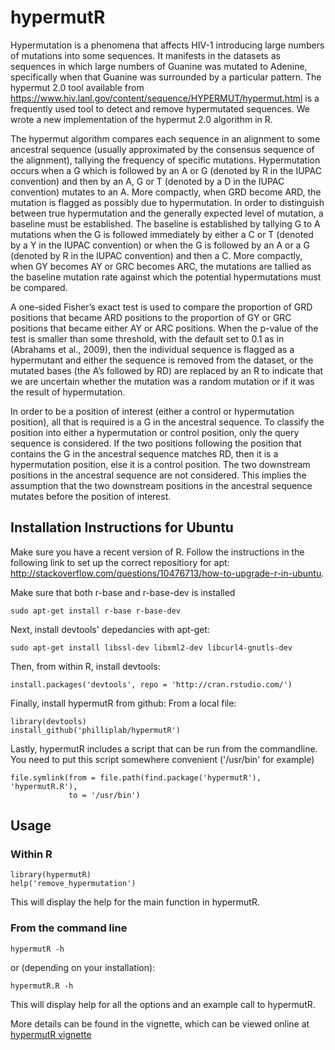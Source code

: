 hypermutR
=========

Hypermutation is a phenomena that affects HIV-1 introducing large numbers of
mutations into some sequences. It manifests in the datasets as sequences in
which large numbers of Guanine was mutated to Adenine, specifically when that
Guanine was surrounded by a particular pattern. The hypermut 2.0 tool available
from https://www.hiv.lanl.gov/content/sequence/HYPERMUT/hypermut.html is a
frequently used tool to detect and remove hypermutated sequences. We wrote a
new implementation of the hypermut 2.0 algorithm in R.

The hypermut algorithm compares each sequence in an alignment to some ancestral
sequence (usually approximated by the consensus sequence of the alignment),
tallying the frequency of specific mutations. Hypermutation occurs when a G
which is followed by an A or G (denoted by R in the IUPAC convention) and then
by an A, G or T (denoted by a D in the IUPAC convention) mutates to an A. More
compactly, when GRD become ARD, the mutation is flagged as possibly due to
hypermutation. In order to distinguish between true hypermutation and the
generally expected level of mutation, a baseline must be established. The
baseline is established by tallying G to A mutations when the G is followed
immediately by either a C or T (denoted by a Y in the IUPAC convention) or when
the G is followed by an A or a G (denoted by R in the IUPAC convention) and
then a C. More compactly, when GY becomes AY or GRC becomes ARC, the mutations
are tallied as the baseline mutation rate against which the potential
hypermutations must be compared. 

A one-sided Fisher’s exact test is used to compare the proportion of GRD
positions that became ARD positions to the proportion of GY or GRC positions
that became either AY or ARC positions. When the p-value of the test is smaller
than some threshold, with the default set to 0.1 as in (Abrahams et al., 2009),
then the individual sequence is flagged as a hypermutant and either the
sequence is removed from the dataset, or the mutated bases (the A’s followed by
RD) are replaced by an R to indicate that we are uncertain whether the mutation
was a random mutation or if it was the result of hypermutation.

In order to be a position of interest (either a control or hypermutation
position), all that is required is a G in the ancestral sequence. To classify
the position into either a hypermutation or control position, only the query
sequence is considered. If the two positions following the position that
contains the G in the ancestral sequence matches RD, then it is a hypermutation
position, else it is a control position. The two downstream positions in the
ancestral sequence are not considered. This implies the assumption that the two
downstream positions in the ancestral sequence mutates before the position of
interest.

## Installation Instructions for Ubuntu

Make sure you have a recent version of R. Follow
the instructions in the following link to set up the correct repositiory for apt:
http://stackoverflow.com/questions/10476713/how-to-upgrade-r-in-ubuntu. 

Make sure that both r-base and r-base-dev is installed
```{sh}
sudo apt-get install r-base r-base-dev
```

Next, install devtools' depedancies with apt-get:
```{sh}
sudo apt-get install libssl-dev libxml2-dev libcurl4-gnutls-dev
```

Then, from within R, install devtools:
```{r}
install.packages('devtools', repo = 'http://cran.rstudio.com/')
```

Finally, install hypermutR from github:
From a local file:

```{r}
library(devtools)
install_github('philliplab/hypermutR')
```

Lastly, hypermutR includes a script that can be run from the commandline. You
need to put this script somewhere convenient ('/usr/bin' for example)
```{r}
file.symlink(from = file.path(find.package('hypermutR'), 'hypermutR.R'),
             to = '/usr/bin')
```

## Usage

### Within R

```{r}
library(hypermutR)
help('remove_hypermutation')
```

This will display the help for the main function in hypermutR.

### From the command line

```{sh}
hypermutR -h
```

or (depending on your installation):

```{sh}
hypermutR.R -h
```

This will display help for all the options and an example call to hypermutR.

More details can be found in the vignette, which can be viewed online at [hypermutR vignette](https://github.com/philliplab/hypermutR/blob/master/inst/doc/hypermut_vignette.pdf)
